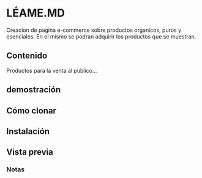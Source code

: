 #  LÉAME.MD
Creacion de pagina e-commerce sobre productos organicos, puros y esenciales.
En el mismo se podran adquirir los productos que se muestran.

##  Contenido
Productos para la venta al publico...

##  demostración

##  Cómo clonar

##  Instalación

##  Vista previa

###  Notas
